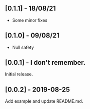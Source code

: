 ## [0.1.1] - 18/08/21
* Some minor fixes

## [0.1.0] - 09/08/21

* Null safety 
## [0.0.1] - I don't remember.

Initial release.

## [0.0.2] - 2019-08-25

Add example and update README.md.
